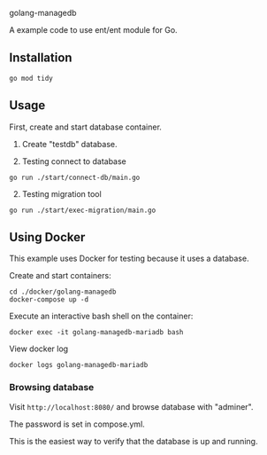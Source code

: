 golang-managedb

A example code to use ent/ent module for Go.

## Installation

```Shell
go mod tidy
```

## Usage
First, create and start database container.

1. Create "testdb" database.

2. Testing connect to database
```Shell
go run ./start/connect-db/main.go
```

2. Testing migration tool
```Shell
go run ./start/exec-migration/main.go
```

## Using Docker

This example uses Docker for testing because it uses a database.

Create and start containers:
```shell
cd ./docker/golang-managedb
docker-compose up -d
```

Execute an interactive bash shell on the container:
```shell
docker exec -it golang-managedb-mariadb bash
```

View docker log
```shell
docker logs golang-managedb-mariadb
```

### Browsing database 
Visit `http://localhost:8080/` and browse database with "adminer".

The password is set in compose.yml.

This is the easiest way to verify that the database is up and running.